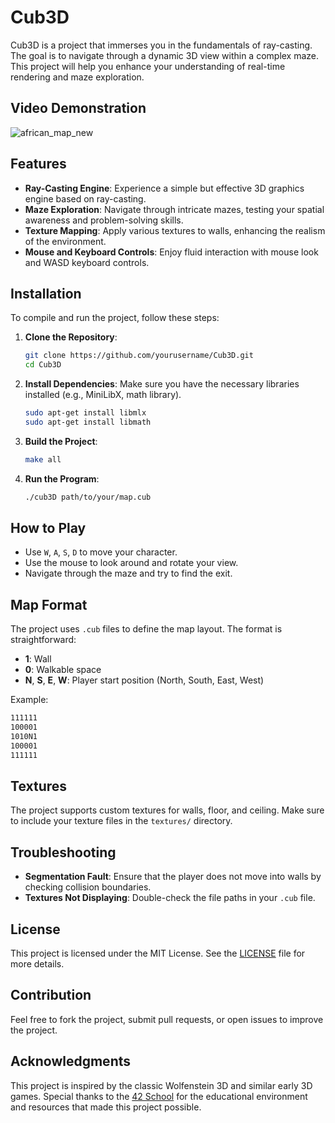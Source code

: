 # Cub3D

Cub3D is a project that immerses you in the fundamentals of ray-casting. The goal is to navigate through a dynamic 3D view within a complex maze. This project will help you enhance your understanding of real-time rendering and maze exploration.

## Video Demonstration


![african_map_new](https://github.com/user-attachments/assets/a7647355-6ba7-4a67-aa11-a9d2605901db)




## Features

- **Ray-Casting Engine**: Experience a simple but effective 3D graphics engine based on ray-casting.
- **Maze Exploration**: Navigate through intricate mazes, testing your spatial awareness and problem-solving skills.
- **Texture Mapping**: Apply various textures to walls, enhancing the realism of the environment.
- **Mouse and Keyboard Controls**: Enjoy fluid interaction with mouse look and WASD keyboard controls.

## Installation

To compile and run the project, follow these steps:

1. **Clone the Repository**:
    ```bash
    git clone https://github.com/yourusername/Cub3D.git
    cd Cub3D
    ```

2. **Install Dependencies**:
    Make sure you have the necessary libraries installed (e.g., MiniLibX, math library).
    ```bash
    sudo apt-get install libmlx
    sudo apt-get install libmath
    ```

3. **Build the Project**:
    ```bash
    make all
    ```

4. **Run the Program**:
    ```bash
    ./cub3D path/to/your/map.cub
    ```

## How to Play

- Use `W`, `A`, `S`, `D` to move your character.
- Use the mouse to look around and rotate your view.
- Navigate through the maze and try to find the exit.

## Map Format

The project uses `.cub` files to define the map layout. The format is straightforward:

- **1**: Wall
- **0**: Walkable space
- **N**, **S**, **E**, **W**: Player start position (North, South, East, West)

Example:
```bash
111111
100001
1010N1
100001
111111
```

## Textures

The project supports custom textures for walls, floor, and ceiling. Make sure to include your texture files in the `textures/` directory.

## Troubleshooting

- **Segmentation Fault**: Ensure that the player does not move into walls by checking collision boundaries.
- **Textures Not Displaying**: Double-check the file paths in your `.cub` file.

## License

This project is licensed under the MIT License. See the [LICENSE](LICENSE) file for more details.

## Contribution

Feel free to fork the project, submit pull requests, or open issues to improve the project.

## Acknowledgments

This project is inspired by the classic Wolfenstein 3D and similar early 3D games. Special thanks to the [42 School](https://42.fr) for the educational environment and resources that made this project possible.
